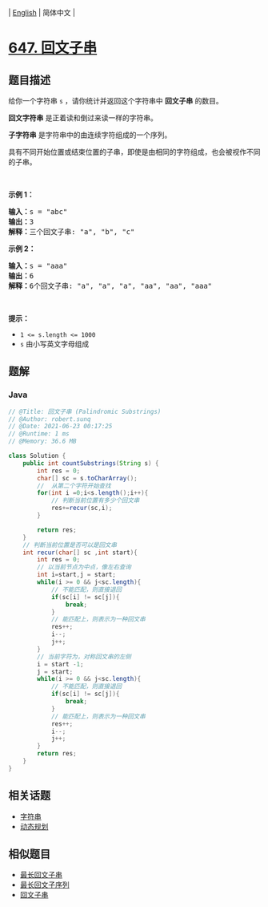 
| [English](README_EN.md) | 简体中文 |

# [647. 回文子串](https://leetcode.cn//problems/palindromic-substrings/)

## 题目描述

<p>给你一个字符串 <code>s</code> ，请你统计并返回这个字符串中 <strong>回文子串</strong> 的数目。</p>

<p><strong>回文字符串</strong> 是正着读和倒过来读一样的字符串。</p>

<p><strong>子字符串</strong> 是字符串中的由连续字符组成的一个序列。</p>

<p>具有不同开始位置或结束位置的子串，即使是由相同的字符组成，也会被视作不同的子串。</p>

<p>&nbsp;</p>

<p><strong>示例 1：</strong></p>

<pre>
<strong>输入：</strong>s = "abc"
<strong>输出：</strong>3
<strong>解释：</strong>三个回文子串: "a", "b", "c"
</pre>

<p><strong>示例 2：</strong></p>

<pre>
<strong>输入：</strong>s = "aaa"
<strong>输出：</strong>6
<strong>解释：</strong>6个回文子串: "a", "a", "a", "aa", "aa", "aaa"</pre>

<p>&nbsp;</p>

<p><strong>提示：</strong></p>

<ul>
	<li><code>1 &lt;= s.length &lt;= 1000</code></li>
	<li><code>s</code> 由小写英文字母组成</li>
</ul>


## 题解


### Java

```Java
// @Title: 回文子串 (Palindromic Substrings)
// @Author: robert.sunq
// @Date: 2021-06-23 00:17:25
// @Runtime: 1 ms
// @Memory: 36.6 MB

class Solution {
    public int countSubstrings(String s) {
        int res = 0;
        char[] sc = s.toCharArray();
        //  从第二个字符开始查找
        for(int i =0;i<s.length();i++){
            // 判断当前位置有多少个回文串
            res+=recur(sc,i);
        }

        return res;
    }
    // 判断当前位置是否可以是回文串
    int recur(char[] sc ,int start){
        int res = 0;
        // 以当前节点为中点，像左右查询
        int i=start,j = start;
        while(i >= 0 && j<sc.length){
            // 不能匹配，则直接退回
            if(sc[i] != sc[j]){
                break;
            }
            // 能匹配上，则表示为一种回文串
            res++;
            i--;
            j++;
        }
        // 当前字符为，对称回文串的左侧
        i = start -1;
        j = start;
        while(i >= 0 && j<sc.length){
            // 不能匹配，则直接退回
            if(sc[i] != sc[j]){
                break;
            }
            // 能匹配上，则表示为一种回文串
            res++;
            i--;
            j++;
        }
        return res;
    }
}
```



## 相关话题

- [字符串](https://leetcode.cn//tag/string)
- [动态规划](https://leetcode.cn//tag/dynamic-programming)

## 相似题目


- [最长回文子串](../longest-palindromic-substring/README.md)
- [最长回文子序列](../longest-palindromic-subsequence/README.md)
- [回文子串](../palindromic-substrings/README.md)
